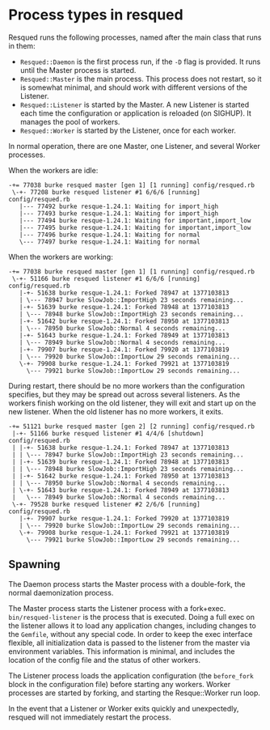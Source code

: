 # Process types in resqued

Resqued runs the following processes, named after the main class that runs in them:

* `Resqued::Daemon` is the first process run, if the `-D` flag is provided. It runs until the Master process is started.
* `Resqued::Master` is the main process. This process does not restart, so it is somewhat minimal, and should work with different versions of the Listener.
* `Resqued::Listener` is started by the Master. A new Listener is started each time the configuration or application is reloaded (on SIGHUP). It manages the pool of workers.
* `Resqued::Worker` is started by the Listener, once for each worker.

In normal operation, there are one Master, one Listener, and several Worker processes.

When the workers are idle:

```
-+= 77038 burke resqued master [gen 1] [1 running] config/resqued.rb
 \-+- 77208 burke resqued listener #1 6/6/6 [running] config/resqued.rb
   |--- 77492 burke resque-1.24.1: Waiting for import_high
   |--- 77493 burke resque-1.24.1: Waiting for import_high
   |--- 77494 burke resque-1.24.1: Waiting for important,import_low
   |--- 77495 burke resque-1.24.1: Waiting for important,import_low
   |--- 77496 burke resque-1.24.1: Waiting for normal
   \--- 77497 burke resque-1.24.1: Waiting for normal
```

When the workers are working:

```
-+= 77038 burke resqued master [gen 1] [1 running] config/resqued.rb
 \-+- 51166 burke resqued listener #1 6/6/6 [running] config/resqued.rb
   |-+- 51638 burke resque-1.24.1: Forked 78947 at 1377103813
   | \--- 78947 burke SlowJob::ImportHigh 23 seconds remaining...
   |-+- 51639 burke resque-1.24.1: Forked 78948 at 1377103813
   | \--- 78948 burke SlowJob::ImportHigh 23 seconds remaining...
   |-+- 51642 burke resque-1.24.1: Forked 78950 at 1377103813
   | \--- 78950 burke SlowJob::Normal 4 seconds remaining...
   |-+- 51643 burke resque-1.24.1: Forked 78949 at 1377103813
   | \--- 78949 burke SlowJob::Normal 4 seconds remaining...
   |-+- 79907 burke resque-1.24.1: Forked 79920 at 1377103819
   | \--- 79920 burke SlowJob::ImportLow 29 seconds remaining...
   \-+- 79908 burke resque-1.24.1: Forked 79921 at 1377103819
     \--- 79921 burke SlowJob::ImportLow 29 seconds remaining...
```

During restart, there should be no more workers than the configuration specifies, but they may be spread out across several listeners. As the workers finish working on the old listener, they will exit and start up on the new listener. When the old listener has no more workers, it exits.

```
-+= 51121 burke resqued master [gen 2] [2 running] config/resqued.rb
 |-+- 51166 burke resqued listener #1 4/4/6 [shutdown] config/resqued.rb
 | |-+- 51638 burke resque-1.24.1: Forked 78947 at 1377103813
 | | \--- 78947 burke SlowJob::ImportHigh 23 seconds remaining...
 | |-+- 51639 burke resque-1.24.1: Forked 78948 at 1377103813
 | | \--- 78948 burke SlowJob::ImportHigh 23 seconds remaining...
 | |-+- 51642 burke resque-1.24.1: Forked 78950 at 1377103813
 | | \--- 78950 burke SlowJob::Normal 4 seconds remaining...
 | \-+- 51643 burke resque-1.24.1: Forked 78949 at 1377103813
 |   \--- 78949 burke SlowJob::Normal 4 seconds remaining...
 \-+- 79528 burke resqued listener #2 2/6/6 [running] config/resqued.rb
   |-+- 79907 burke resque-1.24.1: Forked 79920 at 1377103819
   | \--- 79920 burke SlowJob::ImportLow 29 seconds remaining...
   \-+- 79908 burke resque-1.24.1: Forked 79921 at 1377103819
     \--- 79921 burke SlowJob::ImportLow 29 seconds remaining...
```

## Spawning

The Daemon process starts the Master process with a double-fork, the normal daemonization process.

The Master process starts the Listener process with a fork+exec. `bin/resqued-listener` is the process that is executed. Doing a full exec on the listener allows it to load any application changes, including changes to the `Gemfile`, without any special code. In order to keep the exec interface flexible, all initialization data is passed to the listener from the master via environment variables. This information is minimal, and includes the location of the config file and the status of other workers.

The Listener process loads the application configuration (the `before_fork` block in the configuration file) before starting any workers. Worker processes are started by forking, and starting the Resque::Worker run loop.

In the event that a Listener or Worker exits quickly and unexpectedly, resqued will not immediately restart the process.

